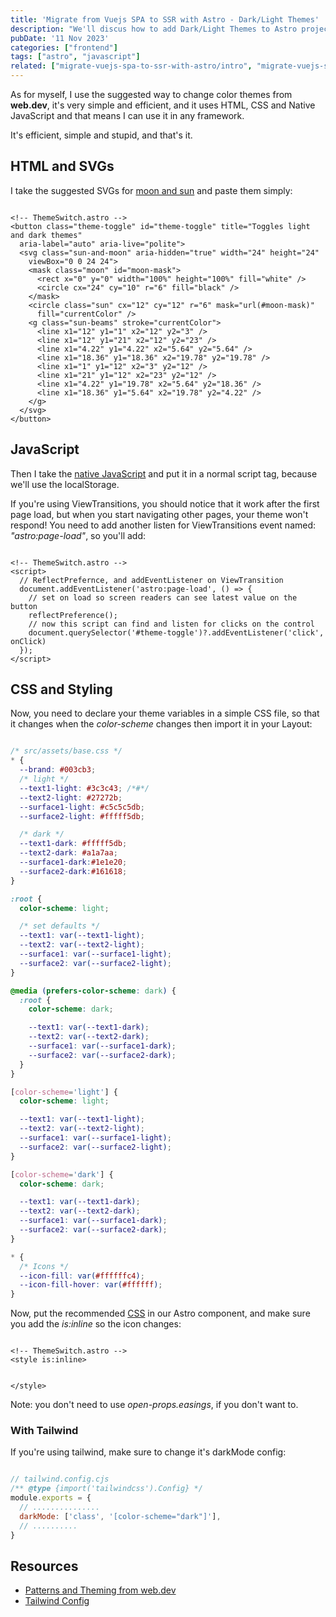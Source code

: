 ```yaml
---
title: 'Migrate from Vuejs SPA to SSR with Astro - Dark/Light Themes'
description: "We'll discus how to add Dark/Light Themes to Astro projects, using a native approach."
pubDate: '11 Nov 2023'
categories: ["frontend"]
tags: ["astro", "javascript"]
related: ["migrate-vuejs-spa-to-ssr-with-astro/intro", "migrate-vuejs-spa-to-ssr-with-astro/routing", "migrate-vuejs-spa-to-ssr-with-astro/state-management"]
---
```


As for myself, I use the suggested way to change color themes from **web.dev**, it's very simple and efficient, and it uses HTML, CSS and Native JavaScript and that means I can use it in any framework.

It's efficient, simple and stupid, and that's it.

## HTML and SVGs
I take the suggested SVGs for [moon and sun](https://web.dev/patterns/theming/theme-switch?hl=en "web.dev - Theme Switch") and paste them simply:

```astro

<!-- ThemeSwitch.astro -->
<button class="theme-toggle" id="theme-toggle" title="Toggles light and dark themes"
  aria-label="auto" aria-live="polite">
  <svg class="sun-and-moon" aria-hidden="true" width="24" height="24"
    viewBox="0 0 24 24">
    <mask class="moon" id="moon-mask">
      <rect x="0" y="0" width="100%" height="100%" fill="white" />
      <circle cx="24" cy="10" r="6" fill="black" />
    </mask>
    <circle class="sun" cx="12" cy="12" r="6" mask="url(#moon-mask)"
      fill="currentColor" />
    <g class="sun-beams" stroke="currentColor">
      <line x1="12" y1="1" x2="12" y2="3" />
      <line x1="12" y1="21" x2="12" y2="23" />
      <line x1="4.22" y1="4.22" x2="5.64" y2="5.64" />
      <line x1="18.36" y1="18.36" x2="19.78" y2="19.78" />
      <line x1="1" y1="12" x2="3" y2="12" />
      <line x1="21" y1="12" x2="23" y2="12" />
      <line x1="4.22" y1="19.78" x2="5.64" y2="18.36" />
      <line x1="18.36" y1="5.64" x2="19.78" y2="4.22" />
    </g>
  </svg>
</button>
```

## JavaScript

Then I take the [native JavaScript](https://web.dev/patterns/theming/theme-switch?hl=en#js "web.dev - Theme Switch javascript") and put it in a normal script tag, because we'll use the localStorage.

If you're using ViewTransitions, you should notice that it work after the first page load, but when you start navigating other pages, your theme won't respond!
You need to add another listen for ViewTransitions event named: _"astro:page-load"_, so you'll add:

```astro

<!-- ThemeSwitch.astro -->
<script>
  // ReflectPrefernce, and addEventListener on ViewTransition
  document.addEventListener('astro:page-load', () => {
    // set on load so screen readers can see latest value on the button
    reflectPreference();
    // now this script can find and listen for clicks on the control
    document.querySelector('#theme-toggle')?.addEventListener('click', onClick)
  });
</script>
```

## CSS and Styling

Now, you need to declare your theme variables in a simple CSS file, so that it changes when the *color-scheme* changes then import it in your Layout:

```css

/* src/assets/base.css */
* {
  --brand: #003cb3;
  /* light */
  --text1-light: #3c3c43; /*#*/
  --text2-light: #27272b;
  --surface1-light: #c5c5c5db;
  --surface2-light: #fffff5db;

  /* dark */
  --text1-dark: #fffff5db;
  --text2-dark: #a1a7aa;
  --surface1-dark:#1e1e20;
  --surface2-dark:#161618;
}

:root {
  color-scheme: light;

  /* set defaults */
  --text1: var(--text1-light);
  --text2: var(--text2-light);
  --surface1: var(--surface1-light);
  --surface2: var(--surface2-light);
}

@media (prefers-color-scheme: dark) {
  :root {
    color-scheme: dark;

    --text1: var(--text1-dark);
    --text2: var(--text2-dark);
    --surface1: var(--surface1-dark);
    --surface2: var(--surface2-dark);
  }
}

[color-scheme='light'] {
  color-scheme: light;

  --text1: var(--text1-light);
  --text2: var(--text2-light);
  --surface1: var(--surface1-light);
  --surface2: var(--surface2-light);
}

[color-scheme='dark'] {
  color-scheme: dark;

  --text1: var(--text1-dark);
  --text2: var(--text2-dark);
  --surface1: var(--surface1-dark);
  --surface2: var(--surface2-dark);
}

* {
  /* Icons */
  --icon-fill: var(#ffffffc4);
  --icon-fill-hover: var(#ffffff);
}

```

Now, put the recommended [CSS](https://web.dev/patterns/theming/theme-switch?hl=en#css "web.dev - Theme Switch CSS") in our Astro component, and make sure you add the *is:inline* so the icon changes:

```astro

<!-- ThemeSwitch.astro -->
<style is:inline>


</style>
```
Note: you don't need to use *open-props.easings*, if you don't want to.

### With Tailwind

If you're using tailwind, make sure to change it's darkMode config:

```js

// tailwind.config.cjs
/** @type {import('tailwindcss').Config} */
module.exports = {
  // ...............
  darkMode: ['class', '[color-scheme="dark"]'],
  // ..........
}
```

## Resources

- [Patterns and Theming from web.dev](https://web.dev/patterns/theming/ "web.dev")
- [Tailwind Config](https://tailwindcss.com/docs/dark-mode "tailwind.com")